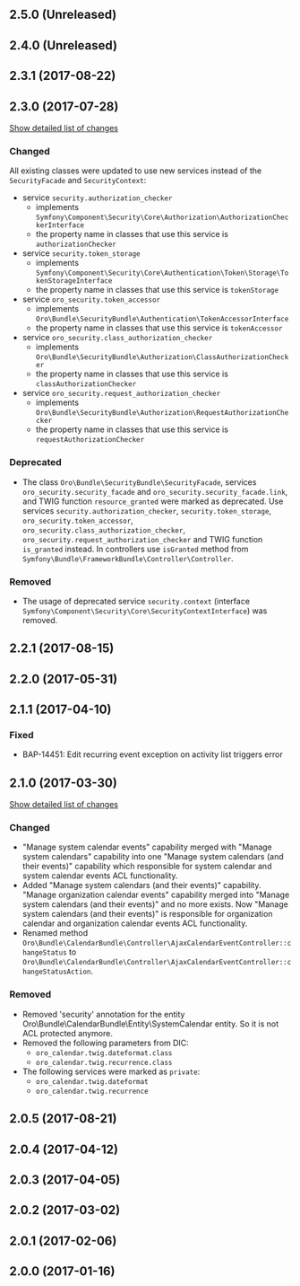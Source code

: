 ## 2.5.0 (Unreleased)
## 2.4.0 (Unreleased)

## 2.3.1 (2017-08-22)
## 2.3.0 (2017-07-28)
[Show detailed list of changes](file-incompatibilities-2-3-0.md)

### Changed
All existing classes were updated to use new services instead of the `SecurityFacade` and `SecurityContext`:

* service `security.authorization_checker`
    - implements `Symfony\Component\Security\Core\Authorization\AuthorizationCheckerInterface`
    - the property name in classes that use this service is `authorizationChecker`
* service `security.token_storage`
    - implements `Symfony\Component\Security\Core\Authentication\Token\Storage\TokenStorageInterface`
    - the property name in classes that use this service is `tokenStorage`
* service `oro_security.token_accessor`
    - implements `Oro\Bundle\SecurityBundle\Authentication\TokenAccessorInterface`
    - the property name in classes that use this service is `tokenAccessor`
* service `oro_security.class_authorization_checker`
    - implements `Oro\Bundle\SecurityBundle\Authorization\ClassAuthorizationChecker`
    - the property name in classes that use this service is `classAuthorizationChecker`
* service `oro_security.request_authorization_checker`
    - implements `Oro\Bundle\SecurityBundle\Authorization\RequestAuthorizationChecker`
    - the property name in classes that use this service is `requestAuthorizationChecker`

### Deprecated
* The class `Oro\Bundle\SecurityBundle\SecurityFacade`, services `oro_security.security_facade` and `oro_security.security_facade.link`, and TWIG function `resource_granted` were marked as deprecated. Use services `security.authorization_checker`, `security.token_storage`, `oro_security.token_accessor`, `oro_security.class_authorization_checker`, `oro_security.request_authorization_checker` and TWIG function `is_granted` instead. In controllers use `isGranted` method from `Symfony\Bundle\FrameworkBundle\Controller\Controller`.
### Removed
* The usage of deprecated service `security.context` (interface `Symfony\Component\Security\Core\SecurityContextInterface`) was removed.
## 2.2.1 (2017-08-15)
## 2.2.0 (2017-05-31)
## 2.1.1 (2017-04-10)
### Fixed
* BAP-14451: Edit recurring event exception on activity list triggers error
## 2.1.0 (2017-03-30)
[Show detailed list of changes](file-incompatibilities-2-1-0.md)
### Changed
- "Manage system calendar events" capability merged with "Manage system calendars" capability into one 
"Manage system calendars (and their events)" capability which responsible for system calendar and system calendar events 
ACL functionality.
- Added "Manage system calendars (and their events)" capability. "Manage organization calendar events" capability 
merged into "Manage system calendars (and their events)" and no more exists. Now "Manage system calendars (and their 
events)" is responsible for organization calendar and organization calendar events ACL functionality.
- Renamed method `Oro\Bundle\CalendarBundle\Controller\AjaxCalendarEventController::changeStatus` to `Oro\Bundle\CalendarBundle\Controller\AjaxCalendarEventController::changeStatusAction`.
### Removed
- Removed 'security' annotation for the entity Oro\Bundle\CalendarBundle\Entity\SystemCalendar entity. So it is not ACL 
protected anymore.
- Removed the following parameters from DIC:
    - `oro_calendar.twig.dateformat.class`
    - `oro_calendar.twig.recurrence.class`
- The following services were marked as `private`:
    - `oro_calendar.twig.dateformat`
    - `oro_calendar.twig.recurrence`
## 2.0.5 (2017-08-21)
## 2.0.4 (2017-04-12)
## 2.0.3 (2017-04-05)
## 2.0.2 (2017-03-02)
## 2.0.1 (2017-02-06)
## 2.0.0 (2017-01-16)